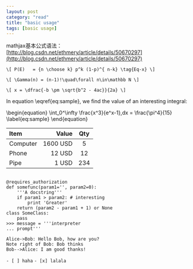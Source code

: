 ```yaml
---
layout: post
category: "read"
title: "basic usage"
tags: [basic usage]
---
```


mathjax基本公式语法：
[http://blog.csdn.net/ethmery/article/details/50670297](http://blog.csdn.net/ethmery/article/details/50670297)

`\[
P(E)   = {n \choose k} p^k (1-p)^{ n-k}
\tag{Eq-x}
\]`

`\[
\Gamma(n) = (n-1)!\quad\forall n\in\mathbb N
\]`

`\[
x = \dfrac{-b \pm \sqrt{b^2 - 4ac}}{2a}
\]`

In equation \eqref{eq:sample}, we find the value of an
interesting integral:

\begin{equation}
\int_0^\infty \frac{x^3}{e^x-1}\,dx = \frac{\pi^4}{15}
\label{eq:sample}
\end{equation}


| Item      |    Value | Qty  |
| :-------- | --------:| :--: |
| Computer  | 1600 USD |  5   |
| Phone     |   12 USD |  12  |
| Pipe      |    1 USD | 234  |

<pre><code>
@requires_authorization
def somefunc(param1='', param2=0):
    '''A docstring'''
    if param1 > param2: # interesting
        print 'Greater'
    return (param2 - param1 + 1) or None
class SomeClass:
    pass
>>> message = '''interpreter
... prompt'''
</code></pre>

```sequence
Alice->Bob: Hello Bob, how are you?
Note right of Bob: Bob thinks
Bob-->Alice: I am good thanks!
```

 `- [ ] haha`
 `- [x] lalala`